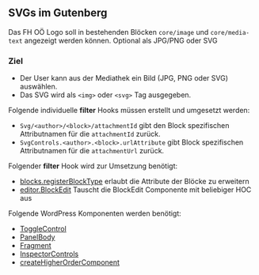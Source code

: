 ## SVGs im Gutenberg

Das FH OÖ Logo soll in bestehenden Blöcken `core/image` und `core/media-text` angezeigt werden können. 
Optional als JPG/PNG oder SVG

### Ziel

* Der User kann aus der Mediathek ein Bild (JPG, PNG oder SVG) auswählen.
* Das SVG wird als `<img>` oder `<svg>` Tag ausgegeben.

Folgende individuelle **filter** Hooks müssen erstellt und umgesetzt werden:
* `Svg/<author>/<block>/attachmentId` gibt den Block spezifischen Attributnamen für die `attachmentId` zurück.
* `SvgControls.<author>.<block>.urlAttribute` gibt Block spezifischen Attributnamen für die `attachmentUrl` zurück.

Folgender **filter** Hook wird zur Umsetzung benötigt:
* [blocks.registerBlockType](https://developer.wordpress.org/block-editor/developers/filters/block-filters/#blocks-registerblocktype) erlaubt die Attribute der Blöcke zu erweitern
* [editor.BlockEdit](https://developer.wordpress.org/block-editor/developers/filters/block-filters/#editor-blockedit) Tauscht die BlockEdit Componente mit beliebiger HOC aus

Folgende WordPress Komponenten werden benötigt:
* [ToggleControl](https://developer.wordpress.org/block-editor/components/toggle-control/)
* [PanelBody](https://developer.wordpress.org/block-editor/components/panel/#panelbody)
* [Fragment](https://developer.wordpress.org/block-editor/packages/packages-element/#Fragment)
* [InspectorControls](https://developer.wordpress.org/block-editor/packages/packages-block-editor/#InspectorControls)
* [createHigherOrderComponent](https://developer.wordpress.org/block-editor/packages/packages-compose/#createHigherOrderComponent)
